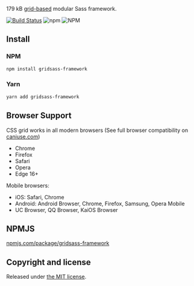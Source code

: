 179 kB [grid-based](https://developer.mozilla.org/en-US/docs/Web/CSS/CSS_Grid_Layout) modular Sass framework.

[![Build Status](https://app.travis-ci.com/arnesava/gridsass.svg?branch=main)](https://app.travis-ci.com/arnesava/gridsass)
![npm](https://img.shields.io/npm/v/gridsass.svg?color=%230366d6)
![NPM](https://img.shields.io/npm/l/gridsass)

## Install

### NPM

```sh
npm install gridsass-framework
```

### Yarn

```sh
yarn add gridsass-framework
```

## Browser Support

CSS grid works in all modern browsers (See full browser compatibility on [caniuse.com](https://caniuse.com/#feat=css-grid))

-   Chrome
-   Firefox
-   Safari
-   Opera
-   Edge 16+

Mobile browsers:

-   iOS: Safari, Chrome
-   Android: Android Browser, Chrome, Firefox, Samsung, Opera Mobile
-   UC Browser, QQ Browser, KaiOS Browser

## NPMJS

[npmjs.com/package/gridsass-framework](https://www.npmjs.com/package/gridsass-framework)

## Copyright and license

Released under [the MIT license](https://github.com/arnesava/gridsass/blob/master/LICENSE).
